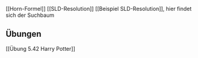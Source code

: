 [[Horn-Formel]]
[[SLD-Resolution]]
[[Beispiel SLD-Resolution]], hier findet sich der Suchbaum

## Übungen
[[Übung 5.42 Harry Potter]]
